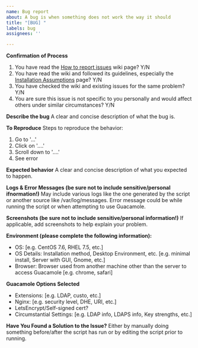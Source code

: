 ```yaml
---
name: Bug report
about: A bug is when something does not work the way it should
title: "[BUG] "
labels: bug
assignees: ''

---
```


**Confirmation of Process**
1. You have read the [How to report issues](https://github.com/Zer0CoolX/guacamole-install-rhel/wiki/How-to-Report-Issues-(Bugs,-Feature-Request-and-Help)) wiki page? Y/N
2. You have read the wiki and followed its guidelines, especially the [Installation Assumptions](https://github.com/Zer0CoolX/guacamole-install-rhel/wiki/Installation-Assumptions) page? Y/N
3. You have checked the wiki and existing issues for the same problem? Y/N
4. You are sure this issue is not specific to you personally and would affect others under similar circumstances? Y/N

**Describe the bug**
A clear and concise description of what the bug is.

**To Reproduce**
Steps to reproduce the behavior:
1. Go to '...'
2. Click on '....'
3. Scroll down to '....'
4. See error

**Expected behavior**
A clear and concise description of what you expected to happen.

**Logs & Error Messages (be sure not to include sensitive/personal ifnormation!)**
May include various logs like the one generated by the script or another source like /var/log/messages. Error message could be while running the script or when attempting to use Guacamole.

**Screenshots (be sure not to include sensitive/personal information!)**
If applicable, add screenshots to help explain your problem.

**Environment (please complete the following information):**
 - OS: [e.g. CentOS 7.6, RHEL 7.5, etc.]
 - OS Details: Installation method, Desktop Environment, etc. [e.g. minimal install, Server with GUI, Gnome, etc.]
 - Browser: Browser used from another machine other than the server to access Guacamole [e.g. chrome, safari]

**Guacamole Options Selected**
 - Extensions: [e.g. LDAP, custo, etc.]
 - Nginx: [e.g. security level, DHE, URI, etc.]
 - LetsEncrypt/Self-signed cert?
 - Circumstantial Settings: [e.g. LDAP info, LDAPS info, Key strengths, etc.]

**Have You Found a Solution to the Issue?**
Either by manually doing something before/after the script has run or by editing the script prior to running.
